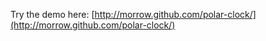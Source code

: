 Try the demo here: [http://morrow.github.com/polar-clock/](http://morrow.github.com/polar-clock/)




